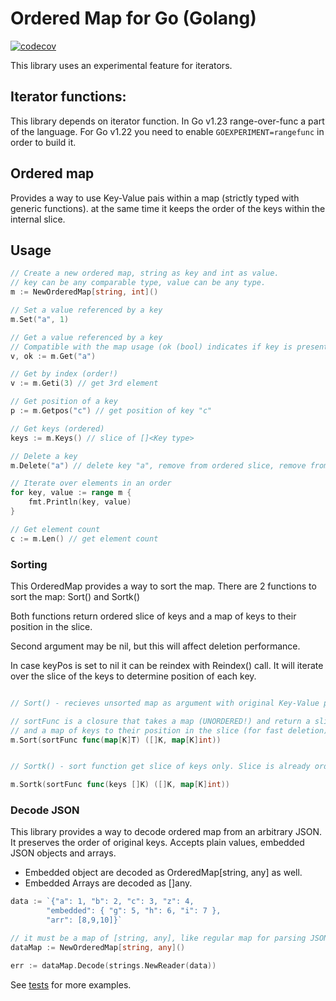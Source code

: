 # Ordered Map for Go (Golang)

[![codecov](https://codecov.io/gh/eli-l/go-omap/graph/badge.svg?token=JRRGRQYADI)](https://codecov.io/gh/eli-l/go-omap)

This library uses an experimental feature for iterators.

## Iterator functions:
This library depends on iterator function. In Go v1.23 range-over-func a part of the language. 
For Go v1.22 you need to enable `GOEXPERIMENT=rangefunc` in order to build it.

## Ordered map
Provides a way to use Key-Value pais within a map (strictly typed with generic functions).
at the same time it keeps the order of the keys within the internal slice.

## Usage
```go
// Create a new ordered map, string as key and int as value.
// key can be any comparable type, value can be any type.
m := NewOrderedMap[string, int]()

// Set a value referenced by a key
m.Set("a", 1)

// Get a value referenced by a key
// Compatible with the map usage (ok (bool) indicates if key is present in a map)
v, ok := m.Get("a")

// Get by index (order!)
v := m.Geti(3) // get 3rd element

// Get position of a key
p := m.Getpos("c") // get position of key "c"

// Get keys (ordered)
keys := m.Keys() // slice of []<Key type>

// Delete a key
m.Delete("a") // delete key "a", remove from ordered slice, remove from key order

// Iterate over elements in an order
for key, value := range m {
    fmt.Println(key, value)
}

// Get element count
c := m.Len() // get element count
```

### Sorting
This OrderedMap provides a way to sort the map.
There are 2 functions to sort the map:
Sort() and Sortk()

Both functions return ordered slice of keys and a map of keys to their position in the slice.

Second argument may be nil, but this will affect deletion performance.

In case keyPos is set to nil it can be reindex with Reindex() call. It will iterate over the slice 
of the keys to determine position of each key.

```go

// Sort() - recieves unsorted map as argument with original Key-Value pairs

// sortFunc is a closure that takes a map (UNORDERED!) and return a slice of keys (ORDERED)
// and a map of keys to their position in the slice (for fast deletion)
m.Sort(sortFunc func(map[K]T) ([]K, map[K]int))


// Sortk() - sort function get slice of keys only. Slice is already ordered.

m.Sortk(sortFunc func(keys []K) ([]K, map[K]int))

```

### Decode JSON
This library provides a way to decode ordered map from an arbitrary JSON.
It preserves the order of original keys.
Accepts plain values, embedded JSON objects and arrays.

- Embedded object are decoded as OrderedMap[string, any] as well.
- Embedded Arrays are decoded as []any.

```go
data := `{"a": 1, "b": 2, "c": 3, "z": 4,
		"embedded": { "g": 5, "h": 6, "i": 7 }, 
		"arr": [8,9,10]}`

// it must be a map of [string, any], like regular map for parsing JSON
dataMap := NewOrderedMap[string, any]()

err := dataMap.Decode(strings.NewReader(data))
```

See [tests](./decode_test.go) for more examples.

